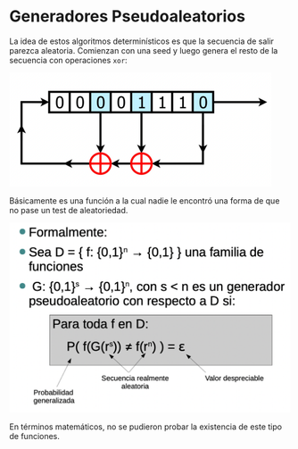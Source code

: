 # Generadores Pseudoaleatorios

La idea de estos algoritmos determinísticos es que la secuencia de salir parezca aleatoria. Comienzan con una seed y luego genera el resto de la secuencia con operaciones `xor`:

<img src="Resources/06 - Generadores Pseudoaleatorios/Screen Shot 2022-03-10 at 17.10.57.png" alt="Screen Shot 2022-03-10 at 17.10.57" style="zoom:50%;" />

Básicamente es una función a la cual nadie le encontró una forma de que no pase un test de aleatoriedad.

<img src="Resources/06 - Generadores Pseudoaleatorios/Screen Shot 2022-03-10 at 17.15.21.png" alt="Screen Shot 2022-03-10 at 17.15.21" style="zoom:50%;" />

En términos matemáticos, no se pudieron probar la existencia de este tipo de funciones.